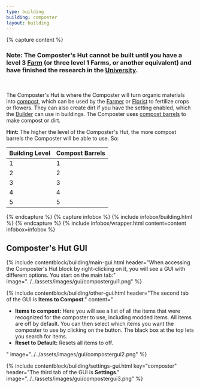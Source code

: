 ```yaml
---
type: building
building: composter
layout: building
---
```

{% capture content %}
### Note: The Composter's Hut cannot be built until you have a level 3 [Farm](../../source/buildings/farm) (or three level 1 Farms, or another equivalent) and have finished the research in the [University](../../source/buildings/university).
<br> 

The Composter's Hut is where the Composter will turn organic materials into [compost](../../source/items/compost), which can be used by the [Farmer](../../source/workers/farmer) or [Florist](../../source/workers/florist) to fertilize crops or flowers. They can also create dirt if you have the setting enabled, which the [Builder](../../source/workers/builder) can use in buildings. The Composter uses [compost barrels](../../source/items/compostbarrel) to make compost or dirt.

**Hint:** The higher the level of the Composter's Hut, the more compost barrels the Composter will be able to use. So:


| Building Level | Compost Barrels |
|----------------|-----------------|
| 1              | 1               |
| 2              | 2               |
| 3              | 3               |
| 4              | 4               |
| 5              | 5               |
{% endcapture %}
{% capture infobox %}
{% include infobox/building.html %}
{% endcapture %}
{% include infobox/wrapper.html content=content infobox=infobox %}

## Composter's Hut GUI

{% include contentblock/building/main-gui.html header="When accessing the Composter's Hut block by right-clicking on it, you will see a GUI with different options. You start on the main tab:" image="../../assets/images/gui/compostergui1.png" %}

{% include contentblock/building/other-gui.html header="The second tab of the GUI is <strong>Items to Compost</strong>." content="
  <ul>
    <li><strong>Items to compost:</strong> Here you will see a list of all the items that were recognized for the composter to use, including modded items. All items are off by default. You can then select which items you want the composter to use by clicking on the button. The black box at the top lets you search for items.</li>
    <li><strong>Reset to Default:</strong> Resets all items to off.</li>
  </ul>" image="../../assets/images/gui/compostergui2.png" %}

{% include contentblock/building/settings-gui.html key="composter" header="The third tab of the GUI is <strong>Settings</strong>." image="../../assets/images/gui/compostergui3.png" %}